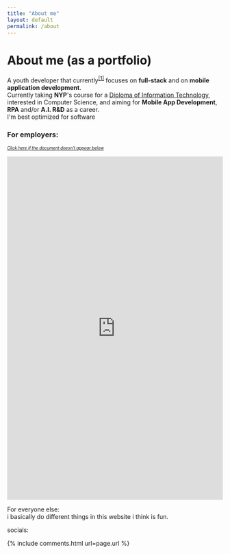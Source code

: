 ```yaml
---
title: "About me"
layout: default
permalink: /about
---
```


# About me (as a portfolio)
A youth developer that currently<sup><a href="#1">[1]</a></sup> focuses on **full-stack** and on **mobile application development**.<br>
Currently taking **NYP**'s course for a <a href="https://www.nyp.edu.sg/schools/sit/full-time-courses/information-technology.html" target="_blank">Diploma of Information Technology</a>, interested in Computer Science, and aiming for **Mobile App Development**, **RPA** and/or **A.I. R&D** as a career.<br>I'm best optimized for software

### For employers:
<a href="https://docs.google.com/viewer?embedded=true&url=https%3A%2F%2Farifhamed.com%2Fstatic%2Fpdf%2Fresume-2022-05-21.pdf" target="_blank" style="font-size:70%;">_Click here if the document doesn't appear below_</a><br>
<iframe src="https://docs.google.com/viewer?embedded=true&url=https%3A%2F%2Farifhamed.com%2Fstatic%2Fpdf%2Fresume-2022-05-21.pdf" frameborder="no" style="position: relative; min-width: 100%; height: 800px; margin: 0 auto;"></iframe>


For everyone else:<br>
i basically do different things in this website i think is fun.

socials:<br>
<div class="container">
    <div class="row row-cols-6">
        <a class="col btn btn-dark" style="background-color:#333;" href="https://codepen.io/arifhamed" target="_blank"><i class="fab fa-codepen"></i></a>
        <a class="col btn btn-dark" style="background-color:#333;" href="https://twitter.com/arifhamed5" target="_blank"><i class="fab fa-twitter"></i></a>
        <a class="col btn btn-dark" style="background-color:#333;" href="https://github.com/arifhamed" target="_blank"><i class="fab fa-github"></i></a>
        <a class="col btn btn-dark" style="background-color:#333;" href="https://www.linkedin.com/in/muhammad-arif-bin-hamed-6a7425201/" target="_blank"><i class="fab fa-linkedin"></i></a>
        <a class="col btn btn-dark" style="background-color:#333;" href="https://www.youtube.com/channel/UCfY7A_tKkdvwAqtW392ia8Q" target="_blank"><i class="fab fa-youtube"></i></a>
        <a class="col btn btn-dark" style="background-color:#333;" href="https://instagram.com/arifstocrat" target="_blank"><i class="fab fa-instagram"></i></a>
        <a class="col btn btn-dark" style="background-color:#333;" href="https://www.quora.com/profile/Muhammad-Arif-Bin-Hamed" target="_blank"><i class="fab fa-quora"></i></a>
        <a class="col btn btn-dark" style="background-color:#333;" href="https://www.reddit.com/user/arifstotle300" target="_blank"><i class="fab fa-reddit"></i></a>
        <a class="col btn btn-dark" style="background-color:#333;" href="https://stackoverflow.com/users/8790222/morph-ball" target="_blank"><i class="fab fa-stack-overflow"></i></a>
        <a class="col btn btn-dark" style="background-color:#333;" href="https://steamcommunity.com/id/arifstocrat/" target="_blank"><i class="fab fa-steam"></i></a>
        <a class="col btn btn-dark" style="background-color:#333;" href="https://arifhamed.tumblr.com/" target="_blank"><i class="fab fa-tumblr"></i></a>
        <a class="col btn btn-dark" style="background-color:#333;" href="https://www.twitch.tv/arifstocrat" target="_blank"><i class="fab fa-twitch"></i></a>
    </div>
</div>

{% include comments.html url=page.url %}
<!-- 
<br>
<br>
<br>
<br>
<br>
<br>
<br>
<br>
<br>
<br>
<span id="list"></span>

<span id="1"><sup>[1]</sup> as of <span class="date">2022-03-13</span></span> -->